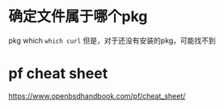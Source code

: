 # 确定文件属于哪个pkg
pkg which `which curl`
但是，对于还没有安装的pkg，可能找不到

# pf cheat sheet
https://www.openbsdhandbook.com/pf/cheat_sheet/

